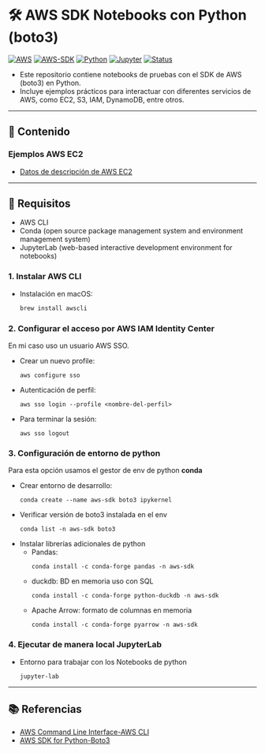 # 🛠️ AWS SDK Notebooks con Python (boto3)

[![AWS](https://img.shields.io/badge/AWS-%23FF9900.svg?logo=amazon-web-services&logoColor=white)](#)
[![AWS-SDK](https://img.shields.io/badge/AWS-SDK-orange?logo=amazonaws&logoColor=white)](#)
[![Python](https://img.shields.io/badge/Python-3.x-blue?logo=python&logoColor=white)](#)
[![Jupyter](https://img.shields.io/badge/Jupyter-Lab/Notebook-F37626?logo=jupyter&logoColor=white)](#)
[![Status](https://img.shields.io/badge/Status-Work%20in%20progress-yellow)](#)

- Este repositorio contiene notebooks de pruebas con el SDK de AWS (boto3) en Python. 
- Incluye ejemplos prácticos para interactuar con diferentes servicios de AWS, como EC2, S3, IAM, DynamoDB, entre otros.

---

## 📂 Contenido
### Ejemplos AWS EC2
- [Datos de descripción de AWS EC2](https://github.com/samuelrojasm/lab-aws-sdk-jupyter-notebook/blob/main/EC2/ec2-list.ipynb)

---

## 🚀 Requisitos
- AWS CLI
- Conda (open source package management system and environment management system)
- JupyterLab (web-based interactive development environment for notebooks)

### 1. Instalar AWS CLI
- Instalación en macOS:
    ```bash
    brew install awscli
    ```
### 2. Configurar el acceso por AWS IAM Identity Center 
En mi caso uso un usuario AWS SSO.
- Crear un nuevo profile:
    ```
    aws configure sso
    ```
- Autenticación de perfil:
    ```
    aws sso login --profile <nombre-del-perfil>
    ```
- Para terminar la sesión:
    ```
    aws sso logout
    ```
### 3. Configuración de entorno de python
Para esta opción usamos el gestor de env de python **conda**
- Crear entorno de desarrollo:
    ```
    conda create --name aws-sdk boto3 ipykernel
    ```
- Verificar versión de boto3 instalada en el env
    ```
    conda list -n aws-sdk boto3
    ```
- Instalar librerías adicionales de python
    - Pandas: 
        ```
        conda install -c conda-forge pandas -n aws-sdk
        ```
    - duckdb: BD en memoria uso con SQL
        ```
        conda install -c conda-forge python-duckdb -n aws-sdk
        ```
    - Apache Arrow: formato de columnas en memoria
        ```
        conda install -c conda-forge pyarrow -n aws-sdk
        ```

### 4. Ejecutar de manera local JupyterLab
- Entorno para trabajar con los Notebooks de python
    ```bash
    jupyter-lab
    ```

---

## 📚 Referencias
- [AWS Command Line Interface-AWS CLI](https://aws.amazon.com/cli)
- [AWS SDK for Python-Boto3](https://aws.amazon.com/sdk-for-python/)